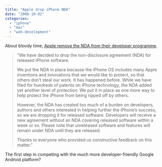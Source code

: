 ```yaml
---
title: "Apple drop iPhone NDA"
date: "2008-10-02"
categories: 
  - "iphone"
  - "mac"
  - "web-development"
---
```


About bloody time; [Apple remove the NDA from their developer programme](http://developer.apple.com/iphone/program/).

> "We have decided to drop the non-disclosure agreement (NDA) for released iPhone software.
> 
> We put the NDA in place because the iPhone OS includes many Apple inventions and innovations that we would like to protect, so that others don’t steal our work. It has happened before. While we have filed for hundreds of patents on iPhone technology, the NDA added yet another level of protection. We put it in place as one more way to help protect the iPhone from being ripped off by others.
> 
> However, the NDA has created too much of a burden on developers, authors and others interested in helping further the iPhone’s success, so we are dropping it for released software. Developers will receive a new agreement without an NDA covering released software within a week or so. Please note that unreleased software and features will remain under NDA until they are released.
> 
> Thanks to everyone who provided us constructive feedback on this matter."

The first step in competing with the much more developer-friendly Google Android platform?
